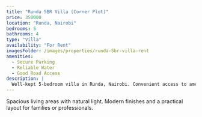 ```yaml
---
title: "Runda 5BR Villa (Corner Plot)"
price: 350000
location: "Runda, Nairobi"
bedrooms: 5
bathrooms: 4
type: "Villa"
availability: "For Rent"
imagesFolder: /images/properties/runda-5br-villa-rent
amenities:
  - Secure Parking
  - Reliable Water
  - Good Road Access
description: |
  Well-kept 5-bedroom villa in Runda, Nairobi. Convenient access to amenities and transport. Book a viewing.
---
```


Spacious living areas with natural light. Modern finishes and a practical layout for families or professionals.